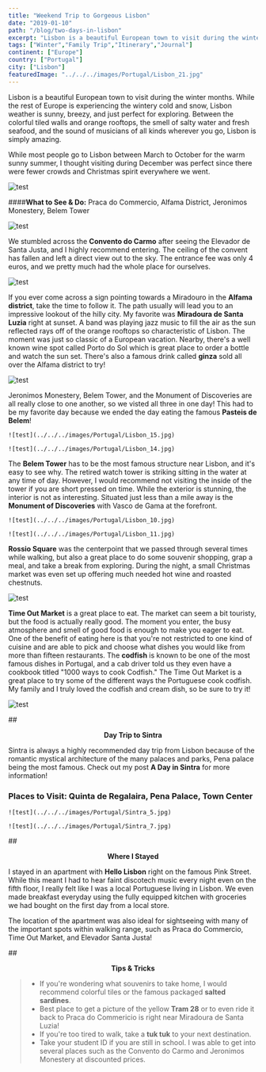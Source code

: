 ```yaml
---
title: "Weekend Trip to Gorgeous Lisbon"
date: "2019-01-10"
path: "/blog/two-days-in-lisbon"
excerpt: "Lisbon is a beautiful European town to visit during the winter months. While the rest of Europe is experiencing the wintery cold and snow, Lisbon weather is sunny, breezy, and just perfect for exploring. Between the colorful tiled walls and orange rooftops, the smell of salty water and fresh seafood, and..."
tags: ["Winter","Family Trip","Itinerary","Journal"]
continent: ["Europe"]
country: ["Portugal"]
city: ["Lisbon"]
featuredImage: "../../../images/Portugal/Lisbon_21.jpg"
---
```


Lisbon is a beautiful European town to visit during the winter months. While the rest of Europe is experiencing the wintery cold and snow, Lisbon weather is sunny, breezy, and just perfect for exploring. Between the colorful tiled walls and orange rooftops, the smell of salty water and fresh seafood, and the sound of musicians of all kinds wherever you go, Lisbon is simply amazing.  

While most people go to Lisbon between March to October for the warm sunny summer, I thought visiting during December was perfect since there were fewer crowds and Christmas spirit everywhere we went. 

![test](../../../images/Portugal/Lisbon_4.jpg) 

####**What to See & Do:** Praca do Commercio, Alfama District, Jeronimos Monestery, Belem Tower

![test](../../../images/Portugal/Lisbon_7.jpg) 

We stumbled across the **Convento do Carmo** after seeing the Elevador de Santa Justa, and I highly recommend entering. The ceiling of the convent has fallen and left a direct view out to the sky. The entrance fee was only 4 euros, and we pretty much had the whole place for ourselves. 

![test](../../../images/Portugal/Lisbon_2.jpg) 

If you ever come across a sign pointing towards a Miradouro in the **Alfama district**, take the time to follow it. The path usually will lead you to an impressive lookout of the hilly city. My favorite was **Miradoura de Santa Luzia** right at sunset. A band was playing jazz music to fill the air as the sun reflected rays off of the orange rooftops so characteristic of Lisbon. The moment was just so classic of a European vacation. Nearby, there's a well known wine spot called Porto do Sol which is great place to order a bottle and watch the sun set. There's also a famous drink called **ginza** sold all over the Alfama district to try!

![test](../../../images/Portugal/Lisbon_18.jpg)

Jeronimos Monestery, Belem Tower, and the Monument of Discoveries are all really close to one another, so we visted all three in one day! This had to be my favorite day because we ended the day eating the famous **Pasteis de Belem**! 


```grid|1|
![test](../../../images/Portugal/Lisbon_15.jpg)

![test](../../../images/Portugal/Lisbon_14.jpg) 
```

The **Belem Tower** has to be the most famous structure near Lisbon, and it's easy to see why. The retired watch tower is striking sitting in the water at any time of day. However, I would recommend not visiting the inside of the tower if you are short pressed on time. While the exterior is stunning, the interior is not as interesting. Situated just less than a mile away is the **Monument of Discoveries** with Vasco de Gama at the forefront. 

```grid|2|
![test](../../../images/Portugal/Lisbon_10.jpg) 

![test](../../../images/Portugal/Lisbon_11.jpg)
```

**Rossio Square** was the centerpoint that we passed through several times while walking, but also a great place to do some souvenir shopping, grap a meal, and take a break from exploring. During the night, a small Christmas market was even set up offering much needed hot wine and roasted chestnuts. 

![test](../../../images/Portugal/Lisbon_8.jpg) 

**Time Out Market** is a great place to eat. The market can seem a bit touristy, but the food is actually really good. The moment you enter, the busy atmosphere and smell of good food is enough to make you eager to eat. One of the benefit of eating here is that you're not restricted to one kind of cuisine and are able to pick and choose what dishes you would like from more than fifteen restaurants. The **codfish** is known to be one of the most famous dishes in Portugal, and a cab driver told us they even have a cookbook titled "1000 ways to cook Codfish." The Time Out Market is a great place to try some of the different ways the Portuguese cook codfish. My family and I truly loved the codfish and cream dish, so be sure to try it! 

![test](../../../images/Portugal/Lisbon_9.jpg) 

##<center>**Day Trip to Sintra**</center>

Sintra is always a highly recommended day trip from Lisbon because of the romantic mystical architecture of the many palaces and parks, Pena palace being the most famous. Check out my post **A Day in Sintra** for more information!

### **Places to Visit:** Quinta de Regalaira, Pena Palace, Town Center

```grid|2|
![test](../../../images/Portugal/Sintra_5.jpg) 

![test](../../../images/Portugal/Sintra_7.jpg) 
```

##<center>**Where I Stayed**</center>

I stayed in an apartment with **Hello Lisbon** right on the famous Pink Street. While this meant I had to hear faint discotech music every night even on the fifth floor, I really felt like I was a local Portuguese living in Lisbon. We even made breakfast everyday using the fully equipped kitchen with groceries we had bought on the first day from a local store. 

The location of the apartment was also ideal for sightseeing with many of the important spots within walking range, such as Praca do Commercio, Time Out Market, and Elevador Santa Justa! 

##<center>**Tips & Tricks**</center>

> - If you're wondering what souvenirs to take home, I would recommend colorful tiles or the famous packaged **salted sardines**. 
> - Best place to get a picture of the yellow **Tram 28** or to even ride it back to Praca do Commericio is right near Miradoura de Santa Luzia!
> - If you're too tired to walk, take a **tuk tuk** to your next destination. 
> - Take your student ID if you are still in school. I was able to get into several places such as the Convento do Carmo and Jeronimos Monestery at discounted prices. 



